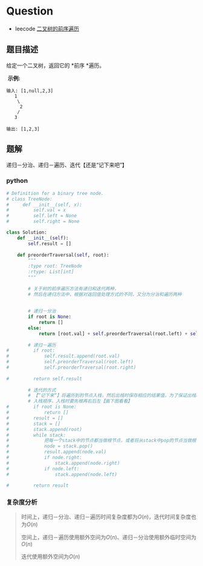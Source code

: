 # Question

- leecode [二叉树的前序遍历](https://leetcode-cn.com/problems/binary-tree-preorder-traversal/)

## 题目描述

给定一个二叉树，返回它的 *前序 *遍历。

 **示例:**

```
输入: [1,null,2,3]  
   1
    \
     2
    /
   3 

输出: [1,2,3]
```

## 题解

递归－分治、递归－遍历、迭代【还是“记下来吧”】

### python

```python
# Definition for a binary tree node.
# class TreeNode:
#     def __init__(self, x):
#         self.val = x
#         self.left = None
#         self.right = None

class Solution:
    def __init__(self):
        self.result = []
        
    def preorderTraversal(self, root):
        """
        :type root: TreeNode
        :rtype: List[int]
        """
        
        # 关于树的前序遍历方法有递归和迭代两种，
        # 然后在递归方法中，根据对返回值处理方式的不同，又分为分治和遍历两种
        
        
        # 递归－分治
        if root is None:
            return []
        else:
            return [root.val] + self.preorderTraversal(root.left) + self.preorderTraversal(root.right)
        
        # 递归－遍历
#         if root:
#             self.result.append(root.val)
#             self.preorderTraversal(root.left)
#             self.preorderTraversal(root.right)
        
#         return self.result
    
        # 迭代的方式
        # 【“记下来“】将遍历到的节点入栈，然后出栈时保存相应的结果值，为了保证出栈时的顺序就是
        # 入栈顺序，入栈时要先根再右后左【画下图看看】
#         if root is None:
#             return []
#         result = []
#         stack = []
#         stack.append(root)
#         while stack:
#		      把每一个stack中的节点都当做根节点，或者将从stack中pop的节点当做根节点
#             node = stack.pop()
#             result.append(node.val)
#             if node.right:
#                 stack.append(node.right)
#             if node.left:
#                 stack.append(node.left)
        
#         return result
```

### 复杂度分析

> 时间上，递归－分治、递归－遍历时间复杂度都为$O(n)$，迭代时间复杂度也为$O(n)$
>
> 空间上，递归－遍历使用额外空间为$O(n)$、递归－分治使用额外临时空间为$O(n)$
>
> 迭代使用额外空间为$O(n)$

